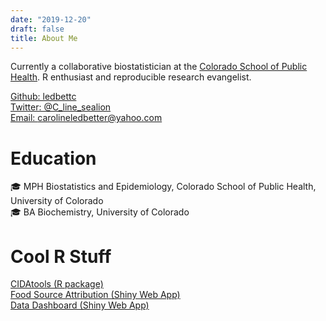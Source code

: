 ```yaml
---
date: "2019-12-20"
draft: false
title: About Me
---
```


Currently a collaborative biostatistician at the 
[Colorado School of Public Health](http://www.ucdenver.edu/academics/colleges/PublicHealth/Academics/departments/Biostatistics/Pages/welcome.aspx). 
R enthusiast and reproducible research evangelist.   

[Github: ledbettc](https://github.com/ledbettc/)    
[Twitter: @C_line_sealion](https://twitter.com/C_line_sealion)   
[Email: carolineledbetter@yahoo.com](mailto:carolineledbetter@yahoo.com)    

# Education  
:mortar_board: MPH Biostatistics and Epidemiology, 
    Colorado School of Public Health, 
    University of Colorado  
:mortar_board: BA Biochemistry, University of Colorado  

# Cool R Stuff
[CIDAtools (R package)](https://github.com/ledbettc/CIDAtools/)  
[Food Source Attribution (Shiny Web App)](https://coe-foodsafetytools.shinyapps.io/sourceattribution/)  
[Data Dashboard (Shiny Web App)](https://cuanschutz-em.shinyapps.io/normoxia/)  


